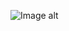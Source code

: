 ![Image alt](https://github.com/Danil-Komyagin/Danil-Komyagin-s-Repository/commit/612672ac3a585800ff04dde8a871ef87ae605b24#diff-157d8e1ec927e134e3bb5fc17096ba40e1e8c9826c4b2527226b10273f0deade)
